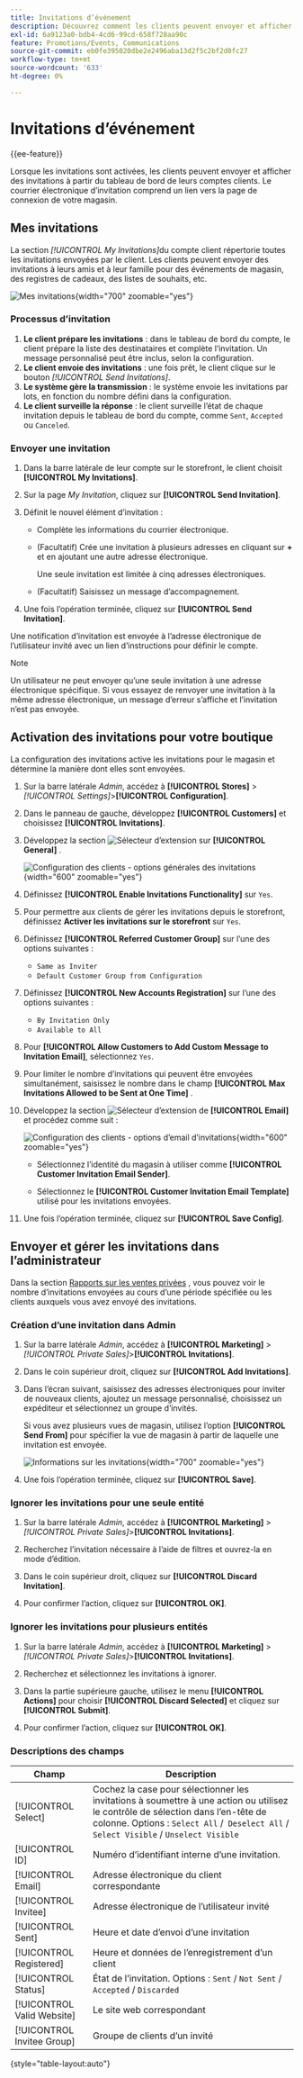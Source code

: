 ```yaml
---
title: Invitations d’événement
description: Découvrez comment les clients peuvent envoyer et afficher des invitations à des événements et des ventes privées depuis le tableau de bord de leurs comptes clients.
exl-id: 6a9123a0-bdb4-4cd6-99cd-658f728aa90c
feature: Promotions/Events, Communications
source-git-commit: eb0fe395020dbe2e2496aba13d2f5c2bf2d0fc27
workflow-type: tm+mt
source-wordcount: '633'
ht-degree: 0%

---
```


# Invitations d’événement

{{ee-feature}}

Lorsque les invitations sont activées, les clients peuvent envoyer et afficher des invitations à partir du tableau de bord de leurs comptes clients. Le courrier électronique d’invitation comprend un lien vers la page de connexion de votre magasin.

## Mes invitations

La section _[!UICONTROL My Invitations]_&#x200B;du compte client répertorie toutes les invitations envoyées par le client. Les clients peuvent envoyer des invitations à leurs amis et à leur famille pour des événements de magasin, des registres de cadeaux, des listes de souhaits, etc.

![Mes invitations](./assets/account-dashboard-my-invitations.png){width="700" zoomable="yes"}

### Processus d’invitation

1. **Le client prépare les invitations** : dans le tableau de bord du compte, le client prépare la liste des destinataires et complète l’invitation. Un message personnalisé peut être inclus, selon la configuration.
1. **Le client envoie des invitations** : une fois prêt, le client clique sur le bouton _[!UICONTROL Send Invitations]_.
1. **Le système gère la transmission** : le système envoie les invitations par lots, en fonction du nombre défini dans la configuration.
1. **Le client surveille la réponse** : le client surveille l’état de chaque invitation depuis le tableau de bord du compte, comme `Sent`, `Accepted` ou `Canceled`.

### Envoyer une invitation

1. Dans la barre latérale de leur compte sur le storefront, le client choisit **[!UICONTROL My Invitations]**.

1. Sur la page _My Invitation_, cliquez sur **[!UICONTROL Send Invitation]**.

1. Définit le nouvel élément d’invitation :

   - Complète les informations du courrier électronique.

   - (Facultatif) Crée une invitation à plusieurs adresses en cliquant sur **+** et en ajoutant une autre adresse électronique.

     Une seule invitation est limitée à cinq adresses électroniques.

   - (Facultatif) Saisissez un message d’accompagnement.

1. Une fois l’opération terminée, cliquez sur **[!UICONTROL Send Invitation]**.

Une notification d’invitation est envoyée à l’adresse électronique de l’utilisateur invité avec un lien d’instructions pour définir le compte.

>[!NOTE]
>
>Un utilisateur ne peut envoyer qu’une seule invitation à une adresse électronique spécifique. Si vous essayez de renvoyer une invitation à la même adresse électronique, un message d’erreur s’affiche et l’invitation n’est pas envoyée.

## Activation des invitations pour votre boutique

La configuration des invitations active les invitations pour le magasin et détermine la manière dont elles sont envoyées.

1. Sur la barre latérale _Admin_, accédez à **[!UICONTROL Stores]** > _[!UICONTROL Settings]_>**[!UICONTROL Configuration]**.

1. Dans le panneau de gauche, développez **[!UICONTROL Customers]** et choisissez **[!UICONTROL Invitations]**.

1. Développez la section ![Sélecteur d’extension](../assets/icon-display-expand.png) sur **[!UICONTROL General]** .

   ![Configuration des clients - options générales des invitations](../configuration-reference/customers/assets/invitations-general.png){width="600" zoomable="yes"}

1. Définissez **[!UICONTROL Enable Invitations Functionality]** sur `Yes`.

1. Pour permettre aux clients de gérer les invitations depuis le storefront, définissez **Activer les invitations sur le storefront** sur `Yes`.

1. Définissez **[!UICONTROL Referred Customer Group]** sur l’une des options suivantes :

   - `Same as Inviter`
   - `Default Customer Group from Configuration`

1. Définissez **[!UICONTROL New Accounts Registration]** sur l’une des options suivantes :

   - `By Invitation Only`
   - `Available to All`

1. Pour **[!UICONTROL Allow Customers to Add Custom Message to Invitation Email]**, sélectionnez `Yes`.

1. Pour limiter le nombre d’invitations qui peuvent être envoyées simultanément, saisissez le nombre dans le champ **[!UICONTROL Max Invitations Allowed to be Sent at One Time]** .

1. Développez la section ![Sélecteur d’extension](../assets/icon-display-expand.png) de **[!UICONTROL Email]** et procédez comme suit :

   ![Configuration des clients - options d’email d’invitations](../configuration-reference/customers/assets/invitations-email.png){width="600" zoomable="yes"}

   - Sélectionnez l’identité du magasin à utiliser comme **[!UICONTROL Customer Invitation Email Sender]**.

   - Sélectionnez le **[!UICONTROL Customer Invitation Email Template]** utilisé pour les invitations envoyées.

1. Une fois l’opération terminée, cliquez sur **[!UICONTROL Save Config]**.

## Envoyer et gérer les invitations dans l’administrateur

Dans la section [Rapports sur les ventes privées](../getting-started/private-sales-reports.md) , vous pouvez voir le nombre d’invitations envoyées au cours d’une période spécifiée ou les clients auxquels vous avez envoyé des invitations.

### Création d’une invitation dans Admin

1. Sur la barre latérale _Admin_, accédez à **[!UICONTROL Marketing]** > _[!UICONTROL Private Sales]_>**[!UICONTROL Invitations]**.

1. Dans le coin supérieur droit, cliquez sur **[!UICONTROL Add Invitations]**.

1. Dans l’écran suivant, saisissez des adresses électroniques pour inviter de nouveaux clients, ajoutez un message personnalisé, choisissez un expéditeur et sélectionnez un groupe d’invités.

   Si vous avez plusieurs vues de magasin, utilisez l’option **[!UICONTROL Send From]** pour spécifier la vue de magasin à partir de laquelle une invitation est envoyée.

   ![Informations sur les invitations](./assets/create-invitation-page.png){width="700" zoomable="yes"}

1. Une fois l’opération terminée, cliquez sur **[!UICONTROL Save]**.

### Ignorer les invitations pour une seule entité

1. Sur la barre latérale _Admin_, accédez à **[!UICONTROL Marketing]** > _[!UICONTROL Private Sales]_>**[!UICONTROL Invitations]**.

1. Recherchez l’invitation nécessaire à l’aide de filtres et ouvrez-la en mode d’édition.

1. Dans le coin supérieur droit, cliquez sur **[!UICONTROL Discard Invitation]**.

1. Pour confirmer l’action, cliquez sur **[!UICONTROL OK]**.

### Ignorer les invitations pour plusieurs entités

1. Sur la barre latérale _Admin_, accédez à **[!UICONTROL Marketing]** > _[!UICONTROL Private Sales]_>**[!UICONTROL Invitations]**.

1. Recherchez et sélectionnez les invitations à ignorer.

1. Dans la partie supérieure gauche, utilisez le menu **[!UICONTROL Actions]** pour choisir **[!UICONTROL Discard Selected]** et cliquez sur **[!UICONTROL Submit]**.

1. Pour confirmer l’action, cliquez sur **[!UICONTROL OK]**.

### Descriptions des champs

| Champ | Description |
|--- |--- |
| [!UICONTROL Select] | Cochez la case pour sélectionner les invitations à soumettre à une action ou utilisez le contrôle de sélection dans l’en-tête de colonne. Options : `Select All` /` Deselect All` / `Select Visible` / `Unselect Visible` |
| [!UICONTROL ID] | Numéro d’identifiant interne d’une invitation. |
| [!UICONTROL Email] | Adresse électronique du client correspondante |
| [!UICONTROL Invitee] | Adresse électronique de l’utilisateur invité |
| [!UICONTROL Sent] | Heure et date d’envoi d’une invitation |
| [!UICONTROL Registered] | Heure et données de l’enregistrement d’un client |
| [!UICONTROL Status] | État de l’invitation. Options : `Sent` / `Not Sent` / `Accepted` / `Discarded` |
| [!UICONTROL Valid Website] | Le site web correspondant |
| [!UICONTROL Invitee Group] | Groupe de clients d’un invité |

{style="table-layout:auto"}
